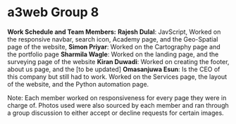 # a3web Group 8
**Work Schedule and Team Members:**
**Rajesh Dulal**: JavScript, Worked on the responsive navbar, search icon, Academy page, and the Geo-Spatial page of the website, 
**Simon Priyar**: Worked on the Cartography page and the portfolio page
**Sharmila Wagle**: Worked on the landing page, and the surveying page of the website
**Kiran Duwadi**: Worked on creating the footer, about us page, and the [to be updated]
**Omasanjuwa Esun**: Is the CEO of this company but still had to work. Worked on the Services page, the layout of the website, and the Python automation page.


Note: Each member worked on responsiveness for every page they were in charge of. Photos used were also sourced by each member and ran through a group discussion to either accept or decline requests for certain images.
